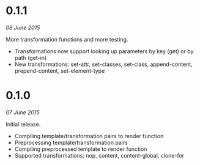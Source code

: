 
# 0.1.1
*08 June 2015*

More transformation functions and more testing.

* Transformations now support looking up parameters by key (get) or by path
  (get-in)
* New transformations: set-attr, set-classes, set-class, append-content,
  prepend-content, set-element-type

# 0.1.0 
*07 June 2015*

Initial release.

* Compiling template/transformation pairs to render function
* Preprocessing template/transformation pairs
* Compiling preprocessed template to render function
* Supported transformations: nop, content, content-global, clone-for
